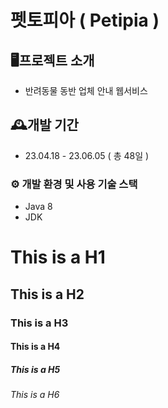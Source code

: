 펫토피아 ( Petipia )
=============
## 🖥️프로젝트 소개
* 반려동물 동반 업체 안내 웹서비스

## 🕰️개발 기간
* 23.04.18 - 23.06.05 ( 총 48일 )

### ⚙️ 개발 환경 및 사용 기술 스택
* Java 8
* JDK 
# This is a H1
## This is a H2
### This is a H3
#### This is a H4
##### This is a H5
###### This is a H6
